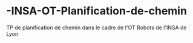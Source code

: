 # -INSA-OT-Planification-de-chemin
TP de planification de chemin dans le cadre de l'OT Robots de l'INSA de Lyon
